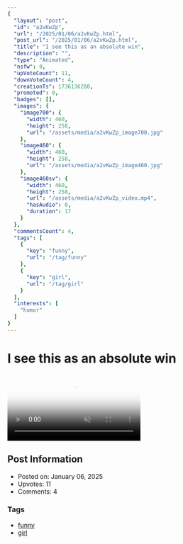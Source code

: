 ```yaml
---
{
  "layout": "post",
  "id": "a2vKwZp",
  "url": "/2025/01/06/a2vKwZp.html",
  "post_url": "/2025/01/06/a2vKwZp.html",
  "title": "I see this as an absolute win",
  "description": "",
  "type": "Animated",
  "nsfw": 0,
  "upVoteCount": 11,
  "downVoteCount": 4,
  "creationTs": 1736136288,
  "promoted": 0,
  "badges": [],
  "images": {
    "image700": {
      "width": 460,
      "height": 258,
      "url": "/assets/media/a2vKwZp_image700.jpg"
    },
    "image460": {
      "width": 460,
      "height": 258,
      "url": "/assets/media/a2vKwZp_image460.jpg"
    },
    "image460sv": {
      "width": 460,
      "height": 258,
      "url": "/assets/media/a2vKwZp_video.mp4",
      "hasAudio": 0,
      "duration": 17
    }
  },
  "commentsCount": 4,
  "tags": [
    {
      "key": "funny",
      "url": "/tag/funny"
    },
    {
      "key": "girl",
      "url": "/tag/girl"
    }
  ],
  "interests": [
    "humor"
  ]
}
---
```


# I see this as an absolute win

<video controls playsinline loop muted poster="/assets/media/a2vKwZp_image460.jpg">
  <source src="/assets/media/a2vKwZp_video.mp4" type="video/mp4">
  Your browser does not support the video tag.
</video>

## Post Information

- Posted on: January 06, 2025
- Upvotes: 11
- Comments: 4

### Tags

- [funny](/tag/funny)
- [girl](/tag/girl)
